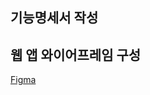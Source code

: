 ## 기능명세서 작성
## 웹 앱 와이어프레임 구성
[Figma](https://www.figma.com/file/GEynClCIKSM7cpEeshUngI/%EB%AA%A8%EC%9C%BC%EB%98%90?type=design&node-id=29-92&mode=design&t=4ngrRlXgvr2C4Czu-0)